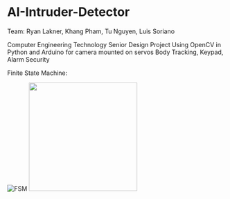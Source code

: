 # AI-Intruder-Detector

Team: Ryan Lakner, Khang Pham, Tu Nguyen, Luis Soriano

Computer Engineering Technology Senior Design Project 
Using OpenCV in Python and Arduino for camera mounted on servos 
Body Tracking, Keypad, Alarm Security

Finite State Machine:

![FSM](https://user-images.githubusercontent.com/95839458/201249561-3599adbb-eae2-454f-bff1-60e64829ff81.png)
<img src="https://user-images.githubusercontent.com/95839458/201249561-3599adbb-eae2-454f-bff1-60e64829ff81.png" width="250" height="250" />
